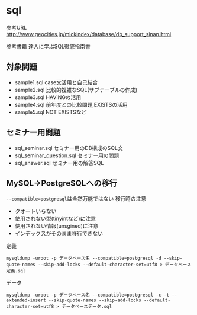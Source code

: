 # sql

参考URL
http://www.geocities.jp/mickindex/database/db_support_sinan.html

参考書籍
達人に学ぶSQL徹底指南書

## 対象問題
- sample1.sql case文活用と自己結合
- sample2.sql 比較的複雑なSQL(サブテーブルの作成)
- sample3.sql HAVINGの活用
- sample4.sql 前年度との比較問題,EXISTSの活用
- sample5.sql NOT EXISTSなど

## セミナー用問題
- sql_seminar.sql セミナー用のDB構成のSQL文
- sql_seminar_question.sql セミナー用の問題
- sql_answer.sql セミナー用の解答SQL

## MySQL→PostgreSQLへの移行
`--compatible=postgresql`は全然万能ではない
移行時の注意
 - クオートいらない
 - 使用されない型(tinyintなど)に注意
 - 使用されない情報(unsgined)に注意
 - インデックスがそのまま移行できない

定義
```
mysqldump -uroot -p データベース名 --compatible=postgresql -d --skip-quote-names --skip-add-locks --default-character-set=utf8 > データベース定義.sql
```

データ
```
mysqldump -uroot -p データベース名 --compatible=postgresql -c -t --extended-insert --skip-quote-names --skip-add-locks --default-character-set=utf8 > データベースデータ.sql
```
